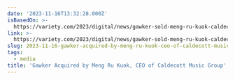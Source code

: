 ```yaml
---
date: '2023-11-16T13:32:28.000Z'
isBasedOn: >-
  https://variety.com/2023/digital/news/gawker-sold-meng-ru-kuok-caldecott-music-group-1235791943/
link: >-
  https://variety.com/2023/digital/news/gawker-sold-meng-ru-kuok-caldecott-music-group-1235791943/
slug: 2023-11-16-gawker-acquired-by-meng-ru-kuok-ceo-of-caldecott-music-group
tags:
  - media
title: 'Gawker Acquired by Meng Ru Kuok, CEO of Caldecott Music Group'
---
```



